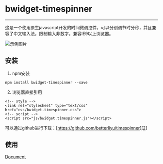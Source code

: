 # bwidget-timespinner
---

  这是一个使用原生javascript开发的时间微调控件，可以分别调节时分秒，并且兼容了中文输入法，限制输入非数字。兼容IE9以上浏览器。
  
  ![示例图片][1]

## 安装

1. npm安装

  ```
  npm install bwidget-timespinner --save
  ```
  
2. 浏览器直接引用 

  ```
  <!-- style -->
  <link rel="stylesheet" type="text/css" href="css/bwidget.timespinner.css">
  <!-- script -->
  <script src="js/bwidget.timespinner.js"></script>
  ```

  可以通过github进行下载：[https://github.com/betterliyu/timespinner][2]
  
## 使用

[Document][3]


  [1]: https://github.com/betterliyu/betterliyu-blog/raw/gh-pages/2017/11/02/bwidget-timespinner%E9%85%8D%E7%BD%AE%E6%96%87%E6%A1%A3/2017-10-31_15h36_05.png
  [2]: https://github.com/betterliyu/timespinner
  [3]: https://blog.betterliyu.site/2017/11/02/bwidget-timespinner%E9%85%8D%E7%BD%AE%E6%96%87%E6%A1%A3/